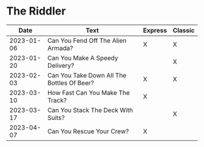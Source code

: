 # The Riddler


| Date       | Text                                            | Express | Classic |
| ---------- | ----------------------------------------------- | ------- | ------- |
| 2023-01-06 | Can You Fend Off The Alien Armada?			   | X       | X       |
| 2023-01-20 | Can You Make A Speedy Delivery?				   |         | X       |
| 2023-02-03 | Can You Take Down All The Bottles Of Beer?	   | X       | X       |
| 2023-03-10 | How Fast Can You Make The Track?                | X       |         |
| 2023-03-17 | Can You Stack The Deck With Suits?              |         | X       |
| 2023-04-07 | Can You Rescue Your Crew?		               | X       |         |


